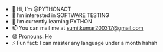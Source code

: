 - 👋 Hi, I’m @PYTHONACT
- 👀 I’m interested in SOFTWARE TESTING
- 🌱 I’m currently learning PYTHON 
- 📫 You can mail me at sumitkumar200317@gmail.com
- 😄 Pronouns: He
- ⚡ Fun fact: I can master any language under a month hahah

<!---
PYTHONACT/PYTHONACT is a ✨ special ✨ repository because its `README.md` (this file) appears on your GitHub profile.
You can click the Preview link to take a look at your changes.
--->

